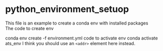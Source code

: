 # python_environment_setuop
This file is an example to create a conda env with installed packages
<br>
The code to create env

conda env create -f environment.yml
code to activate env
conda activate ats_env
I think you should use an
`<addr>` element here instead.

